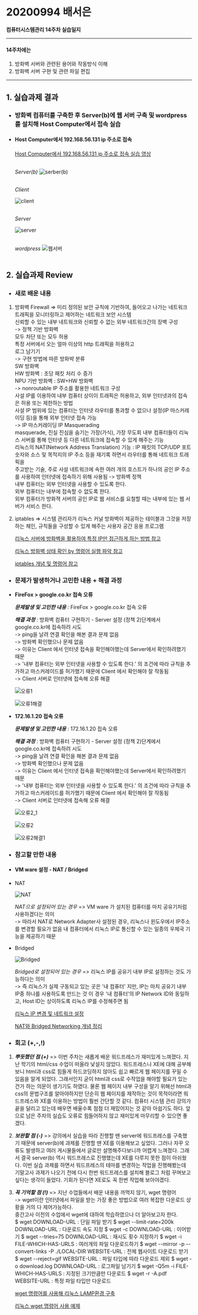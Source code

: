 # 20200994 배서은
**컴퓨터시스템관리 14주차 실습일지**

---
#### 14주차에는 
1. 방화벽 서버와 관련된 용어와 작동방식 이해
2. 방화벽 서버 구현 및 관련 파일 편집
---

## 1. 실습과제 결과

* ### **방화벽 컴퓨터를 구축한 후 Server(b)에 웹 서버 구축 및 wordpress를 설치해 Host Computer에서 접속 실습**
  
* #### **Host Computer에서 192.168.56.131 ip 주소로 접속** <br>

    [Host Computer에서 192.168.56.131 ip 주소로 접속 실습 영상](https://baedevelog.tistory.com/12)
    <br><br>

     *Server(b)*
     ![serber(b)](https://user-images.githubusercontent.com/77660379/120380549-465f7280-c35c-11eb-9198-cc021e5ca84e.JPG)

    <br>*Client*

     ![client](https://user-images.githubusercontent.com/77660379/120380563-49f2f980-c35c-11eb-909d-7d27da10186a.JPG)

     <br>*Server*

     ![server](https://user-images.githubusercontent.com/77660379/120380570-4bbcbd00-c35c-11eb-88b9-d7b390237696.JPG)

     <br>*wordpress*
     ![웹서버](https://user-images.githubusercontent.com/77660379/120380575-4d868080-c35c-11eb-9e4f-4507dbad418d.JPG)
    <br><br>

## 2. 실습과제 Review

* ### **새로 배운 내용**

1. 방화벽 Firewall
    => 미리 정의된 보안 규칙에 기반하여, 들어오고 나가는 네트워크 트래픽을 모니터링하고 제어하는 네트워크 보안 시스템<br>
       신뢰할 수 있는 내부 네트워크와 신뢰할 수 없는 외부 네트워크간의 장벽 구성<br>
       -> 정책 기반 방화벽<br>
            모두 차단 또는 모두 허용<br>
            특정 서버에서 오는 얼마 이상의 http 트래픽을 허용하고 <br>로그 남기기<br>
       -> 구현 방법에 따른 방화뱍 분류<br>
            SW 방화벽<br>
            HW 방화벽 : 초당 패킷 처리 수 증가<br>
            NPU 기반 방화벽 : SW+HW 방화벽<br>
       -> nonroutable IP 주소를 활용한 네트워크 구성<br>
            사설 IP를 이용하여 내부 컴퓨터 상이이 트래픽은 허용하고, 외부 인터넷과의 접속은 허용 또는 제한하는 방법<br>
            사설 IP 범위에 있는 컴퓨터는 인터넷 라우터를 통과할 수 없으나 설정(IP 마스커레이딩 등)을 통해 외부 인터넷 접속 가능<br>
       -> IP 마스커레이딩 IP Masquerading<br>
            masquerade, 진실 진심을 숨기는 가장(가식), 가장 무도회
            내부 컴퓨터들이 리눅스 서버를 통해 인터넷 등 다른 네트워크에 접속할 수 있게 해주는 기능<br>
            리눅스의 NAT(Network Address Translation) 기능 : IP 패킷의 TCP/UDP 포트 숫자와 소스 및 목적지의 IP 주소 등을 재기록 하면서 라우터를 통해 네트워크 트래픽을 <br>주고받는 기술, 주로 사설 네트워크에 속한 여러 개의 호스트가 하나의 공인 IP 주소를 사용하여 인터넷에 접속하기 위해 사용됨
       -> 방화벽 정책<br>
            내부 컴퓨터는 외부 인터넷을 사용할 수 있도록 한다.<br>
            외부 컴퓨터는 내부에 접속할 수 없도록 한다.<br>
            외부 컴퓨터가 방화젹 서버의 공인 IP로 웹 서비스를 요철할 때는 내부에 있는 웹 서버가 서비스 한다.<br>

2. iptables
    => 시스템 관리자가 리눅스 커널 방화벽이 제공하는 테이블과 그것을 저장하는 체인, 규칙들을 구성할 수 있게 해주는 사용자 공간 응용 프로그램

    [리눅스 서버에 방화벽을 활용하여 특정 IP만 접근하게 하는 방법 참고](https://uxgjs.tistory.com/162)

    [리눅스 방화벽 상태 확인 by 명령어 실행 파악 참고](https://jootc.com/p/201808031482)

    [iptables 개념 및 명령어 참고](https://linuxstory1.tistory.com/entry/iptables-%EA%B8%B0%EB%B3%B8-%EB%AA%85%EB%A0%B9%EC%96%B4-%EB%B0%8F-%EC%98%B5%EC%85%98-%EB%AA%85%EB%A0%B9%EC%96%B4)

* ### **문제가 발생하거나 고민한 내용 + 해결 과정**

- **FireFox > google.co.kr 접속 오류**

    ***문제발생 및 고민한 내용*** : FireFox > google.co.kr 접속 오류

    ***해결 과정*** : 방화벽 컴퓨터 구현하기 - Server 설정 (정책 2)단계에서 google.co.kr에 접속하려 시도<br>
             -> ping을 날려 연결 확인을 해본 결과 문제 없음<br>
             -> 방화벽 확인했으나 문제 없음<br>
             -> 이유는 Client 에서 인터넷 접속을 확인해야했는데 Server에서 확인하려했기 때문<br>
             -> '내부 컴퓨터는 외부 인터넷을 사용할 수 있도록 한다.' 의 조건에 따라 규칙을 추가하고 마스커레이드를 허가했기 때문에 Client 에서 확인해야 잘 작동됨<br>
             -> Client 서버로 인터넷에 접속해 오류 해결
    
    ![오류1](https://user-images.githubusercontent.com/77660379/120382641-d7cfe400-c35e-11eb-87b7-cf3f66ba8465.JPG)

    ![오류1해결](https://user-images.githubusercontent.com/77660379/120382645-db636b00-c35e-11eb-882d-ad8056738524.JPG)

- **172.16.1.20 접속 오류**

    ***문제발생 및 고민한 내용*** : 172.16.1.20 접속 오류

    ***해결 과정*** : 방화벽 컴퓨터 구현하기 - Server 설정 (정책 2)단계에서 google.co.kr에 접속하려 시도<br>
             -> ping을 날려 연결 확인을 해본 결과 문제 없음<br>
             -> 방화벽 확인했으나 문제 없음<br>
             -> 이유는 Client 에서 인터넷 접속을 확인해야했는데 Server에서 확인하려했기 때문<br>
             -> '내부 컴퓨터는 외부 인터넷을 사용할 수 있도록 한다.' 의 조건에 따라 규칙을 추가하고 마스커레이드를 허가했기 때문에 Client 에서 확인해야 잘 작동됨<br>
             -> Client 서버로 인터넷에 접속해 오류 해결
    
    ![오류2_1](https://user-images.githubusercontent.com/77660379/120384904-b7edef80-c361-11eb-80a6-327edb5da21b.JPG)

    ![오류2](https://user-images.githubusercontent.com/77660379/120384898-b6242c00-c361-11eb-92f8-604ea2b7bf54.JPG)

    ![오류2해결1](https://user-images.githubusercontent.com/77660379/120384907-b7edef80-c361-11eb-9c8c-9857cdd051f8.JPG)

* ### **참고할 만한 내용**

 * #### **VM ware 설정 - NAT / Bridged** <br>

  * NAT
   
    ![NAT](https://user-images.githubusercontent.com/77660379/120384002-917b8480-c360-11eb-81e0-197a754836c7.JPG)

    *NAT으로 설정되어 있는 경우*
    => VM ware 가 설치된 컴퓨터를 마치 공유기처럼 사용하겠다는 의미<br>
      -> 따라서 NAT로 Network Adapter사 설정된 경우, 리눅스나 윈도우에서 IP주소를 변경할 필요가 없음
         내 컴퓨터에서 리눅스 IP로 통신할 수 있는 일종의 우체국 기능을 제공하기 때문 <br>

  * Bridged
   
    ![Bridged](https://user-images.githubusercontent.com/77660379/120384010-94767500-c360-11eb-9454-f1f20dbb869e.JPG)

    *Bridged로 설정되어 있는 경우*
    => 리눅스 IP를 공유기 내부 IP로 설정하는 것도 가능하다는 의미<br>
      -> 즉 리눅스가 실제 구동되고 있는 곳은 '내 컴퓨터' 지만, IP는 마치 공유기 내부 IP중 하나를 사용하도록 만드는 것
         이 경우 '내 컴퓨터'의 IP Network ID와 동일하고, Host ID는 상이하도록 리눅스 IP를 수정해주면 됨

    [리눅스 IP 변경 및 네트워크 설정](https://whitewing4139.tistory.com/95)

    [NAT와 Bridged Networking 개념 정리](https://itmore.tistory.com/entry/NAT-%EC%99%80-Bridged-Networking-%EA%B0%9C%EB%85%90-%EC%A0%95%EB%A6%AC)

* ### **회고 (+,-,!)**

1. ***뿌듯했던 점 (+)***
    => 이번 주차는 새롭게 배운 워드프레스가 재미있게 느껴졌다. 지난 학기의 html/css 수업이 떠올라 낯설지 않았다. 워드프레스나 XE에 대해 공부해보니 html과 css로 힘들게 하드코딩하지 않아도 쉽고 빠르게 웹 페이지를 꾸밀 수 있음을 알게 되었다. 그래서인지 굳이 html과 css로 수작업을 해야할 필요가 있는 건가 하는 의문이 생기기도 하였다. 물론 웹 페이지 내부 구성을 알기 위해선 html과 css의 문법구조를 알아야하지만 단순히 웹 페이지를 제작하는 것이 목적이라면 워드프레스와 XE를 이용하는 방법이 훨씬 간단할 것 같다. 컴퓨터 시스템 관리 강의가 끝을 달리고 있는데 배우면 배울수록 점점 더 재밌어지는 것 같아 아쉽기도 하다. 앞으로 남은 주차의 실습도 오류로 힘들어하지 않고 재미있게 마무리할 수 있으면 좋겠다.<br>
       
2. ***보완할 점 (-)***
    => 강의에서 실습을 따라 진행할 땐 server에 워드프레스를 구축했기 때문에 server(b)에 과제를 진행할 땐 XE를 이용해보고 싶었다. 그러나 자꾸 오류도 발생하고 여러 게시물들에서 글로만 설명해주다보니까 어렵게 느껴졌다. 그래서 결국 server(b) 역시 워드프레스로 진행했는데 XE를 다루지 못한 점이 아쉬웠다. 이번 실습 과제를 하면서 워드프레스의 테마를 변경하는 작업을 진행해봤는데 기말고사 과제가 나오기 전에 다시 한번 워드프레스를 설치해 블로그 처럼 꾸며보고 싶다는 생각이 들었다. 기회가 된다면 XE로도 꼭 한번 작업해 보아야겠다.<br>
 
3. ***꼭 기억할 점 (!)*** 
    => 지난 수업들에서 배운 내용을 까먹지 않기, wget 명령어<br>
         -> wget이란 인터넷에서 파일을 받는 가장 좋은 방법으로 여러 복잡한 다운로드 상황을 거의 다 제어가능하다. <br>
         중간고사 이전의 수업에서 wget에 대하여 학습하였으나 더 알아보고자 한다.<br>
         $ wget DOWNLOAD-URL : 단일 파일 받기
         $ wget --limit-rate=200k DOWNLOAD-URL : 다운로드 속도 지정
         $ wget -c DOWNLOAD-URL : 이어받기
         $ wget --tries=75 DOWNLOAD-URL : 재시도 횟수 지정하기
         $ wget -i FILE-WHICH-HAS-URLS : 여러개의 파일 다운로드하기
         $ wget --mirror -p --convert-links -P ./LOCAL-DIR WEBSITE-URL : 전체 웹사이트 다운로드 받기
         $ wget --reject=gif WEBSITE-URL : 파일 타입에 따라 다운로드 제외
         $ wget -o download.log DOWNLOAD-URL : 로그파일 남기기
         $ wget -Q5m -i FILE-WHICH-HAS-URLS : 지정된 크기만큼만 다운로드
         $ wget -r -A.pdf WEBSITE-URL : 특정 파일 타입만 다운로드

    [wget 명령어를 사용해 리눅스 LAMP환경 구축](https://m.blog.naver.com/PostView.naver?blogId=cutecameron2&logNo=220543467221&proxyReferer=http:%2F%2F210.117.121.212%2F)

    [리눅스 wget 명령어 사용 예제](https://sisiblog.tistory.com/25F)